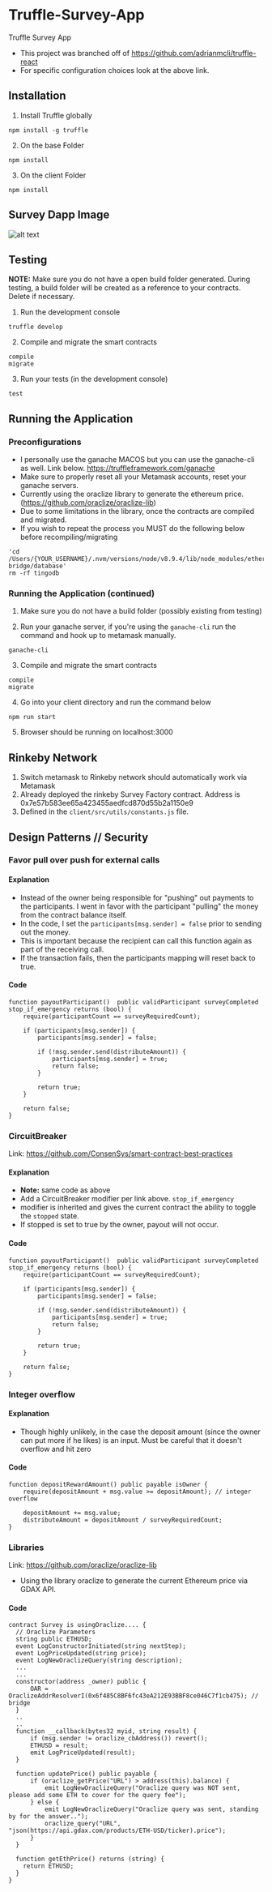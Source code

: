 # Truffle-Survey-App

Truffle Survey App

- This project was branched off of https://github.com/adrianmcli/truffle-react
- For specific configuration choices look at the above link.

## Installation
1. Install Truffle globally

```
npm install -g truffle
```

2. On the base Folder
```
npm install
```

3. On the client Folder
```
npm install
```

## Survey Dapp Image
![alt text](https://i.imgur.com/Cwse6zy.png)

## Testing
**NOTE:** Make sure you do not have a open build folder generated.  During testing, a build folder will be created as a reference to your contracts.  Delete if necessary.
1. Run the development console
```
truffle develop
```

2. Compile and migrate the smart contracts
```
compile
migrate
```

3. Run your tests (in the development console)
```
test
```

## Running the Application

### Preconfigurations
- I personally use the ganache MACOS but you can use the ganache-cli as well.  Link below.
https://truffleframework.com/ganache
- Make sure to properly reset all your Metamask accounts, reset your ganache servers.
- Currently using the oraclize library to generate the ethereum price. (https://github.com/oraclize/oraclize-lib)
- Due to some limitations in the library, once the contracts are compiled and migrated.
- If you wish to repeat the process you MUST do the following below before recompiling/migrating

```
'cd /Users/{YOUR_USERNAME}/.nvm/versions/node/v8.9.4/lib/node_modules/ethereum-bridge/database'
rm -rf tingodb
```

### Running the Application (continued)

1. Make sure you do not have a build folder (possibly existing from testing)

2. Run your ganache server, if you're using the `ganache-cli` run the command and hook up to metamask manually.
```
ganache-cli
```

3. Compile and migrate the smart contracts
```
compile
migrate
```

4. Go into your client directory and run the command below
```
npm run start
```

5. Browser should be running on localhost:3000

## Rinkeby Network
1. Switch metamask to Rinkeby network should automatically work via Metamask
2. Already deployed the rinkeby Survey Factory contract.  Address is 0x7e57b583ee65a423455aedfcd870d55b2a1150e9
3. Defined in the `client/src/utils/constants.js` file.

## Design Patterns // Security

### Favor pull over push for external calls
#### Explanation
- Instead of the owner being responsible for "pushing" out payments to the participants.  I went in favor with the participant "pulling" the money from the contract balance itself.
- In the code, I set the `participants[msg.sender] = false` prior to sending out the money.
- This is important because the recipient can call this function again as part of the receiving call.
- If the transaction fails, then the participants mapping will reset back to true.

#### Code
```
function payoutParticipant()  public validParticipant surveyCompleted stop_if_emergency returns (bool) {
    require(participantCount == surveyRequiredCount);

    if (participants[msg.sender]) {
        participants[msg.sender] = false;

        if (!msg.sender.send(distributeAmount)) {
            participants[msg.sender] = true;
            return false;
        }

        return true;
    }

    return false;
}
```

### CircuitBreaker
Link: https://github.com/ConsenSys/smart-contract-best-practices

#### Explanation
- **Note:** same code as above
- Add a CircuitBreaker modifier per link above.  `stop_if_emergency`
- modifier is inherited and gives the current contract the ability to toggle the `stopped` state.
- If stopped is set to true by the owner, payout will not occur.

#### Code
```
function payoutParticipant()  public validParticipant surveyCompleted stop_if_emergency returns (bool) {
    require(participantCount == surveyRequiredCount);

    if (participants[msg.sender]) {
        participants[msg.sender] = false;

        if (!msg.sender.send(distributeAmount)) {
            participants[msg.sender] = true;
            return false;
        }

        return true;
    }

    return false;
}
```
### Integer overflow
#### Explanation
- Though highly unlikely, in the case the deposit amount (since the owner can put more if he likes) is an input.  Must be careful that it doesn't overflow and hit zero

#### Code
```
function depositRewardAmount() public payable isOwner {
    require(depositAmount + msg.value >= depositAmount); // integer overflow

    depositAmount += msg.value;
    distributeAmount = depositAmount / surveyRequiredCount;
}
```

### Libraries
Link: https://github.com/oraclize/oraclize-lib

- Using the library oraclize to generate the current Ethereum price via GDAX API.

#### Code

```
contract Survey is usingOraclize.... {
  // Oraclize Parameters
  string public ETHUSD;
  event LogConstructorInitiated(string nextStep);
  event LogPriceUpdated(string price);
  event LogNewOraclizeQuery(string description);
  ...
  ...
  constructor(address _owner) public {
      OAR = OraclizeAddrResolverI(0x6f485C8BF6fc43eA212E93BBF8ce046C7f1cb475); // bridge
  }
  ..
  ..
  function __callback(bytes32 myid, string result) {
      if (msg.sender != oraclize_cbAddress()) revert();
      ETHUSD = result;
      emit LogPriceUpdated(result);
  }

  function updatePrice() public payable {
      if (oraclize_getPrice("URL") > address(this).balance) {
          emit LogNewOraclizeQuery("Oraclize query was NOT sent, please add some ETH to cover for the query fee");
      } else {
          emit LogNewOraclizeQuery("Oraclize query was sent, standing by for the answer..");
          oraclize_query("URL", "json(https://api.gdax.com/products/ETH-USD/ticker).price");
      }
  }

  function getEthPrice() returns (string) {
    return ETHUSD;
  }
}
```
